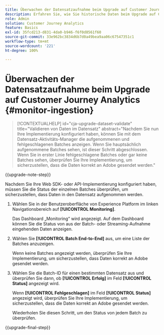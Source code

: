```yaml
---
title: Überwachen der Datensatzaufnahme beim Upgrade auf Customer Journey Analytics
description: Erfahren Sie, wie Sie historische Daten beim Upgrade auf Customer Journey Analytics überwachen können
role: Admin
solution: Customer Journey Analytics
feature: Basics
exl-id: 35fcd213-d831-4da0-b946-f6f0d8561f60
source-git-commit: 33e962bc3834d6b7d0a49bea9aa06c67547351c1
workflow-type: tm+mt
source-wordcount: '221'
ht-degree: 100%

---
```


# Überwachen der Datensatzaufnahme beim Upgrade auf Customer Journey Analytics {#monitor-ingestion}

<!-- markdownlint-disable MD034 -->

>[!CONTEXTUALHELP]
>id="cja-upgrade-dataset-validate"
>title="Validieren von Daten im Datensatz"
>abstract="Nachdem Sie nun Ihre Implementierung konfiguriert haben, können Sie mit dem Datensatz-Aktivitäts-Manager die aufgenommenen und fehlgeschlagenen Batches anzeigen. Wenn Sie hauptsächlich aufgenommene Batches sehen, ist dieser Schritt abgeschlossen. Wenn Sie in erster Linie fehlgeschlagene Batches oder gar keine Batches sehen, überprüfen Sie Ihre Implementierung, um sicherzustellen, dass die Daten korrekt an Adobe gesendet werden."

<!-- markdownlint-enable MD034 -->

{{upgrade-note-step}}

<!-- Should we single source this instead of duplicate it? The following steps were copied from: /help/data-ingestion/aepwebsdk.md-->

Nachdem Sie Ihre Web SDK- oder API-Implementierung konfiguriert haben, müssen Sie die Status der einzelnen Batches überprüfen, um sicherzustellen, dass Daten in den Datensatz aufgenommen werden.

1. Wählen Sie in der Benutzeroberfläche von Experience Platform im linken Navigationsbereich auf **[!UICONTROL Monitoring]**.

   Das Dashboard „Monitoring“ wird angezeigt. Auf dem Dashboard können Sie die Status von aus der Batch- oder Streaming-Aufnahme eingehenden Daten anzeigen.

   <!-- insert screenshot -->

1. Wählen Sie **[!UICONTROL Batch End-to-End]** aus, um eine Liste der Batches anzuzeigen.

   Wenn keine Batches angezeigt werden, überprüfen Sie Ihre Implementierung, um sicherzustellen, dass Daten korrekt an Adobe gesendet werden.

   <!-- insert screenshot -->

1. Wählen Sie die Batch-ID für einen bestimmten Datensatz aus und überprüfen Sie dann, ob **[!UICONTROL Erfolg]** im Feld **[!UICONTROL Status]** angezeigt wird.

   Wenn **[!UICONTROL Fehlgeschlagen]** im Feld **[!UICONTROL Status]** angezeigt wird, überprüfen Sie Ihre Implementierung, um sicherzustellen, dass die Daten korrekt an Adobe gesendet werden.

   Wiederholen Sie diesen Schritt, um den Status von jedem Batch zu überprüfen.

{{upgrade-final-step}}

